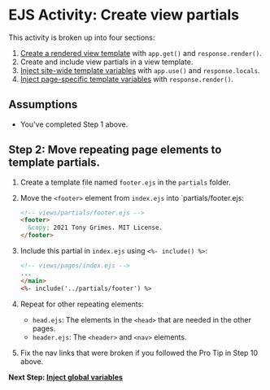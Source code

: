 # EJS Activity: Create view partials
This activity is broken up into four sections:
1. [Create a rendered view template](https://github.com/sait-wbdv/sample-code/tree/master/backend/express/views/1-create-views) with `app.get()` and `response.render()`.
2. Create and include view partials in a view template.
3. [Inject site-wide template variables](https://github.com/sait-wbdv/sample-code/tree/master/backend/express/views/3-global-variables) with `app.use()` and `response.locals`.
4. [Inject page-specific template variables](https://github.com/sait-wbdv/sample-code/tree/master/backend/express/views/4-local-variables) with `response.render()`.
## Assumptions
- You've completed Step 1 above.

## Step 2: Move repeating page elements to template partials.
1. Create a template file named `footer.ejs` in the `partials` folder.
2. Move the `<footer>` element from `index.ejs` into `partials/footer.ejs:

    ```html
    <!-- views/partials/footer.ejs -->
    <footer>
      &copy; 2021 Tony Grimes. MIT License.
    </footer>  
    ```
3. Include this partial in `index.ejs` using `<%- include() %>`:

    ```html
    <!-- views/pages/index.ejs -->
    ...
    </main>
    <%- include('../partials/footer') %>
    ```

4. Repeat for other repeating elements:
    - `head.ejs`: The elements in the `<head>` that are needed in the other pages.
    - `header.ejs`: The `<header>` and `<nav>` elements.
5. Fix the nav links that were broken if you followed the Pro Tip in Step 10 above.

**Next Step: [Inject global variables](https://github.com/sait-wbdv/sample-code/tree/master/backend/express/views/3-global-variables)**